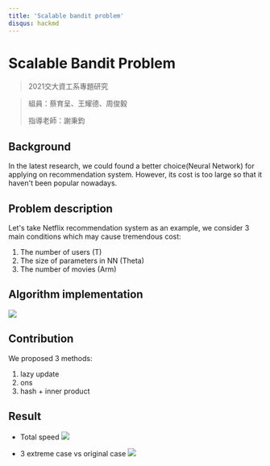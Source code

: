 ```yaml
---
title: 'Scalable bandit problem'
disqus: hackmd
---
```


# Scalable Bandit Problem
> 2021交大資工系專題研究

> 組員：蔡育呈、王耀德、周俊毅
>
> 指導老師：謝秉鈞
## Background
In the latest research, we could found a better choice(Neural Network) for applying on recommendation system. However, its cost is too large so that it haven't been popular nowadays.

## Problem description
Let's take Netflix recommendation system as an example,  we consider 3 main conditions which may cause tremendous cost:
1. The number of users (T)
2. The size of parameters in NN (Theta)
3. The number of movies (Arm)
## Algorithm implementation
![](https://i.imgur.com/2YStxKI.png)

## Contribution
We proposed 3 methods:
1. lazy update
2. ons
3. hash + inner product

## Result
- Total speed
![](https://i.imgur.com/9xlayWU.png)

- 3 extreme case vs original case
![](https://i.imgur.com/4AsVtlM.png)
